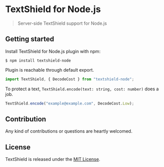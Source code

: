 # TextShield for Node.js

> Server-side TextShield support for Node.js

## Getting started

Install TextShield for Node.js plugin with npm:

```
$ npm install textshield-node
```

Plugin is reachable through default export.

```javascript
import TextShield, { DecodeCost } from "textshield-node";
```

To protect a text, `TextShield.encode(text: string, cost: number)` does a job.

```javascript
TextShield.encode("example@example.com", DecodeCost.Low);
```

## Contribution

Any kind of contributions or questions are heartly welcomed.

## License

TextShield is released under the [MIT License](http://opensource.org/licenses/MIT).
